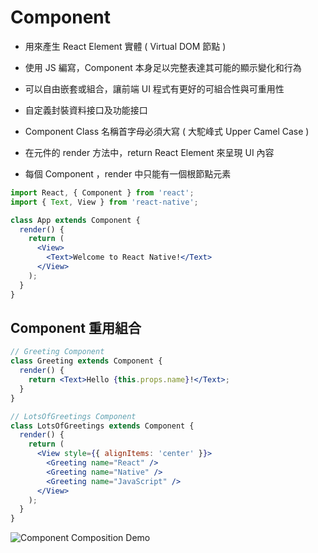 # Component

- 用來產生 React Element 實體 ( Virtual DOM 節點 )

- 使用 JS 編寫，Component 本身足以完整表達其可能的顯示變化和行為

- 可以自由嵌套或組合，讓前端 UI 程式有更好的可組合性與可重用性

- 自定義封裝資料接口及功能接口

- Component Class 名稱首字母必須大寫 ( 大駝峰式 Upper Camel Case )

- 在元件的 render 方法中，return React Element 來呈現 UI 內容

- 每個 Component ，render 中只能有一個根節點元素

```jsx
import React, { Component } from 'react';
import { Text, View } from 'react-native';

class App extends Component {
  render() {
    return (
      <View>
        <Text>Welcome to React Native!</Text>
      </View>
    );
  }
}
```

## Component 重用組合

```jsx
// Greeting Component
class Greeting extends Component {
  render() {
    return <Text>Hello {this.props.name}!</Text>;
  }
}
```

```jsx
// LotsOfGreetings Component
class LotsOfGreetings extends Component {
  render() {
    return (
      <View style={{ alignItems: 'center' }}>
        <Greeting name="React" />
        <Greeting name="Native" />
        <Greeting name="JavaScript" />
      </View>
    );
  }
}
```

![Component Composition Demo](https://s3.amazonaws.com/media-p.slid.es/uploads/40413/images/4595448/%E8%9E%A2%E5%B9%95%E5%BF%AB%E7%85%A7_2018-02-10_%E4%B8%8A%E5%8D%886.04.35.png)
